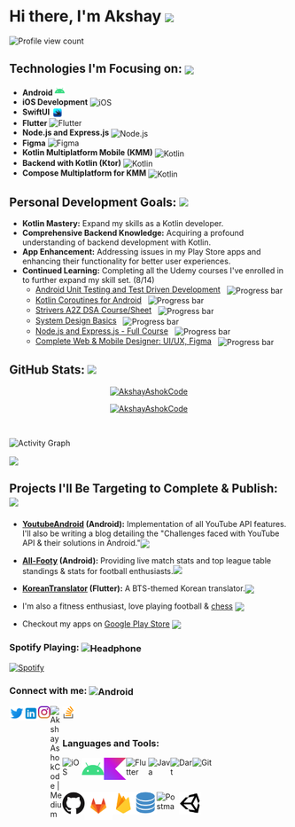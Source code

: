 # Hi there, I'm Akshay <img align="center" src="https://media.giphy.com/media/yxicUANit7fTdEdZgr/giphy.gif" width="35">
<img src="https://komarev.com/ghpvc/?username=AkshayAshokCode&label=Profile%20views&color=1f6fea&style=plastic" alt="Profile view count"/>

<h2 align="left"> Technologies I'm Focusing on: <img align="center" src="https://media.giphy.com/media/UWyolgnwKnr8mfWZOY/giphy.gif" width="30"></h2>
<ul>
 <li><strong>Android</strong> <img alt="Flutter" title="Flutter" height="18" src="https://raw.githubusercontent.com/github/explore/80688e429a7d4ef2fca1e82350fe8e3517d3494d/topics/android/android.png" /></li>
 <li><strong>iOS Development</strong> <img align="center" alt="iOS" title="iOS" width="20" src="https://media.giphy.com/media/v1.Y2lkPTc5MGI3NjExcTRwNm8xMmNndXI1NnFzYWxjNjd4eHM3MjJ0MW5haHlydmJjdHRzeSZlcD12MV9pbnRlcm5hbF9naWZfYnlfaWQmY3Q9cw/tYiGDt4b33UVq/giphy.gif" /></li>
 <li><strong>SwiftUI</strong> <img align="top" alt="SwiftUI" title="SwiftUI" width="20" src="https://github.com/AkshayAshokCode/AkshayAshokCode/blob/main/icons/swiftui.png" /></li>
 <li><strong>Flutter</strong> <img alt="Flutter" title="Flutter" height="18" src="https://www.vectorlogo.zone/logos/flutterio/flutterio-icon.svg" /></li>
 <li><strong>Node.js and Express.js</strong> <img align="center" alt="Node.js" title="Node.js" width="20" src="https://www.vectorlogo.zone/logos/nodejs/nodejs-icon.svg" /></li>
 <li><strong>Figma</strong> <img align="top" alt="Figma" title="Figma" width="20" src="https://www.vectorlogo.zone/logos/figma/figma-icon.svg" /></li>
<li><strong>Kotlin Multiplatform Mobile (KMM)</strong> <img align="center" alt="Kotlin" title="Kotlin" height="15" src="https://www.vectorlogo.zone/logos/kotlinlang/kotlinlang-icon.svg" /></li>
<li><strong>Backend with Kotlin (Ktor)</strong> <img align="center" alt="Kotlin" title="Kotlin" height="15" src="https://www.vectorlogo.zone/logos/kotlinlang/kotlinlang-icon.svg" /></li>
<li><strong>Compose Multiplatform for KMM</strong> <img align="center" alt="Kotlin" title="Kotlin" height="25" src="https://github.com/gilbarbara/logos/blob/f133ea921b012052000964e3feb023b57146895b/logos/compose-multiplatform.svg" /></li>
</ul> 

## Personal Development Goals: <img src="https://media.giphy.com/media/rxzIRXC6RxNFRFOkJG/giphy.gif" width="20">
- **Kotlin Mastery:** Expand my skills as a Kotlin developer.
- **Comprehensive Backend Knowledge:** Acquiring a profound understanding of backend development with Kotlin.
- **App Enhancement:** Addressing issues in my Play Store apps and enhancing their functionality for better user experiences.
- **Continued Learning:** Completing all the Udemy courses I've enrolled in to further expand my skill set. (8/14)
  * [Android Unit Testing and Test Driven Development](https://www.udemy.com/share/1022t83@zVYgXNd0JhVqHCipfyX6d7MMwQNiz43FC3fiGl4-6Z6YZOF0QJmh6Tt-FTPg8kv-mw==/) &nbsp;  <img align="center" height="20" src="https://progress-bar.dev/75" alt="Progress bar" />
  * [Kotlin Coroutines for Android](https://www.udemy.com/course/kotlin-coroutines-in-android/?couponCode=LETSLEARNNOWPP) &nbsp;  <img align="center" height="20" src="https://progress-bar.dev/90" alt="Progress bar" />
  * [Strivers A2Z DSA Course/Sheet](https://takeuforward.org/strivers-a2z-dsa-course/strivers-a2z-dsa-course-sheet-2) &nbsp;  <img align="center" height="20" src="https://progress-bar.dev/12" alt="Progress bar" />
  * [System Design Basics](https://youtube.com/playlist?list=PLMCXHnjXnTnvo6alSjVkgxV-VH6EPyvoX&si=axunI9-38mFZbxZW) &nbsp;  <img align="center" height="20" src="https://progress-bar.dev/23" alt="Progress bar" />
  * [Node.js and Express.js - Full Course](https://www.youtube.com/watch?v=Oe421EPjeBE&t=1s) &nbsp;  <img align="center" height="20" src="https://progress-bar.dev/30" alt="Progress bar" />
  * [Complete Web & Mobile Designer: UI/UX, Figma](https://www.udemy.com/course/complete-web-designer-mobile-designer-zero-to-mastery/) &nbsp;  <img align="center" height="20" src="https://progress-bar.dev/15" alt="Progress bar" />
  
## GitHub Stats: <img src="https://media.giphy.com/media/CwTvSiWflgCGKgz5eb/giphy.gif" width="25">
<div align="center"> <a href="https://github.com/AkshayAshokCode/github-readme-stats"><img align="top" src="https://github-readme-stats-akshayashokcode.vercel.app//api?username=AkshayAshokCode&theme=gotham&show_icons=true&include_all_commits=true&hide_border=false&bg_color=0d1117&title_color=38d252&icon_color=1f6fea&text_color=fefefe&border_color=38d252" alt="AkshayAshokCode"/></a>
 
<a href="https://github.com/AkshayAshokCode/github-readme-stats"><img align="top" src="https://github-readme-streak-stats.herokuapp.com/?user=AkshayAshokCode&theme=github-dark&hide_border=false" alt="AkshayAshokCode"/></a> </div>
&nbsp;


![Activity Graph](https://github-readme-activity-graph.vercel.app/graph?username=AkshayAshokCode&theme=github&hide_border=true&bg_color=0d1117&area_color=1f6fea&line=38d252&point=1f6fea&color=fefefe)

 <p align="left" href="Top Langs"><img align="center" src="https://github-readme-stats-akshayashokcode.vercel.app//api/top-langs/?username=AkshayAshokCode&layout=compact&theme=gotham&langs_count=10&hide=html&hide_border=true&hide_title=false&bg_color=0d1117&text_color=fefefe" /></p>
 
## Projects I'll Be Targeting to Complete & Publish: <img src="https://media.giphy.com/media/GlHV2O0IpxAsRjVsNb/giphy.gif" width="30">
- **[YoutubeAndroid](https://github.com/AkshayAshokCode/YoutubeAndroid) (Android):** Implementation of all YouTube API features. I'll also be writing a blog detailing the "Challenges faced with YouTube API & their solutions in Android."<img align="center" src="https://media.giphy.com/media/UHmBYZCeSd9HSNdE3S/giphy.gif" width="30">
- **[All-Footy](https://github.com/AkshayAshokCode/All-Footy) (Android):** Providing live match stats and top league table standings & stats for football enthusiasts.<img src="https://media.giphy.com/media/v1.Y2lkPTc5MGI3NjExbnF2MTZncHBhbXd5cnJjam0wamlvNjk0azk3NnhnaThjdTdia2t2dCZlcD12MV9pbnRlcm5hbF9naWZfYnlfaWQmY3Q9cw/Lm5hxmmI6ucOQGfjKj/giphy.gif" width="30">
- **[KoreanTranslator](https://github.com/AkshayAshokCode/KoreanTranslator) (Flutter):** A BTS-themed Korean translator.<img align="center" src="https://media.giphy.com/media/zoJ7IURksWElzcQaln/giphy.gif" width="30">

- I'm also a fitness enthusiast, love playing football & [chess](https://www.chess.com/member/akshayashokcode) <img align="center" src="https://media.giphy.com/media/TaNwx4eG9ol8fMqIOs/giphy.gif" width="10">
- Checkout my apps on [Google Play Store](https://play.google.com/store/apps/developer?id=Akshay+Ashok) <img align="center" src="https://media.giphy.com/media/c5LfZJAwLQxXNKsJ9J/giphy.gif" width="30">

### Spotify Playing: <img align="center" alt="Headphone" width="60" src="https://media.giphy.com/media/6vIxndGbXhng34GgYE/giphy.gif" />
[![Spotify](https://spotify-now-playing-akshayashokcode.vercel.app/api/spotify/?background_color=0d1117&border_color=0d1117)][spotify]

### Connect with me: <img align="center" alt="Android" width="90" src="https://media.giphy.com/media/X7Oe8SfCbv5GSzDGFl/giphy.gif" />

[<img align="left" alt="AkshayAshokCode | Twitter" width="26px" src="https://github.com/AkshayAshokCode/AkshayAshokCode/blob/main/icons/twitter.png"/>][twitter]
[<img align="left" alt="akshay-ashok-code | LinkedIn" width="26px" src="https://github.com/AkshayAshokCode/AkshayAshokCode/blob/main/icons/linkedin.png" />][linkedin]
[<img align="left" alt="akshayy_nambiar | Instagram" width="22px" src="https://github.com/AkshayAshokCode/AkshayAshokCode/blob/main/icons/instagram.png" />][instagram]
[<img align="left" alt="AkshayAshokCode | Medium" width="22px" src="https://cdn.jsdelivr.net/npm/simple-icons@v3/icons/medium.svg" />][medium]
[<img align="left" alt="AkshayAshokCode | Medium" height="22px" src="https://github.com/AkshayAshokCode/AkshayAshokCode/blob/main/icons/stackoverflow.png" />][stackoverflow]
<br />
<br />

### Languages and Tools:
<p>
<img align="left" alt="iOS" title="iOS" width="35" src="https://media.giphy.com/media/v1.Y2lkPTc5MGI3NjExcTRwNm8xMmNndXI1NnFzYWxjNjd4eHM3MjJ0MW5haHlydmJjdHRzeSZlcD12MV9pbnRlcm5hbF9naWZfYnlfaWQmY3Q9cw/tYiGDt4b33UVq/giphy.gif" />&nbsp;
<img align="left" alt="Android" title="Android" width="40" height="40" src="https://raw.githubusercontent.com/github/explore/80688e429a7d4ef2fca1e82350fe8e3517d3494d/topics/android/android.png" />&nbsp;
<img align="left" alt="Kotlin" title="Kotlin" width="40" height="40" src="https://raw.githubusercontent.com/github/explore/80688e429a7d4ef2fca1e82350fe8e3517d3494d/topics/kotlin/kotlin.png" />&nbsp;
<img align="left" alt="Flutter" title="Flutter" height="40" width="40" src="https://www.vectorlogo.zone/logos/flutterio/flutterio-icon.svg" />&nbsp;
<img align="left" alt="Java" title="Java" height="40" width="40" src="https://www.vectorlogo.zone/logos/java/java-icon.svg" />&nbsp;
<img align="left" alt="Dart" title="Dart" height="40" width="40" src="https://www.vectorlogo.zone/logos/dartlang/dartlang-icon.svg" />&nbsp;
 <img align="left" alt="Git" title="Git" width="45" height="45" src="https://www.vectorlogo.zone/logos/git-scm/git-scm-icon.svg"/>
 </p>
<br />
 <p>
<img align="left" alt="GitHub" title="GitHub" width="40" height="40" src="https://raw.githubusercontent.com/github/explore/78df643247d429f6cc873026c0622819ad797942/topics/github/github.png" />&nbsp;
<img align="left" alt="GitLab" title="GitLab" width="50" height="50" src="https://github.com/AkshayAshokCode/AkshayAshokCode/blob/main/icons/gitlab-icon-rgb.png" />&nbsp;
<img align="left" alt="Firebase" title="Firebase" width="40" height="40" src="https://raw.githubusercontent.com/github/explore/80688e429a7d4ef2fca1e82350fe8e3517d3494d/topics/firebase/firebase.png" />&nbsp;
<img align="left" alt="SQL" title="SQL" width="40" height="40" src="https://github.com/AkshayAshokCode/AkshayAshokCode/blob/main/icons/sql.png" />&nbsp;
<img align="left" alt="Postman" title="Postman" width="40" height="40" src="https://www.vectorlogo.zone/logos/getpostman/getpostman-icon.svg" />&nbsp;
<img align="left" alt="Unity" title="Unity" width="40" height="40" src="https://github.com/AkshayAshokCode/AkshayAshokCode/blob/main/icons/unity.png" />&nbsp;
</p>

[twitter]: https://twitter.com/AkshayAshokCode
[instagram]: https://instagram.com/akshayy_nambiar
[linkedin]: https://linkedin.com/in/akshay-ashok-code
[medium]: https://medium.com/@AkshayAshokCode
[stackoverflow]: https://stackoverflow.com/users/13432369/akshay-ashok?tab=profile
[spotify]: https://open.spotify.com/user/dd7o8yr5pft0b4qvntfk8o1zu

